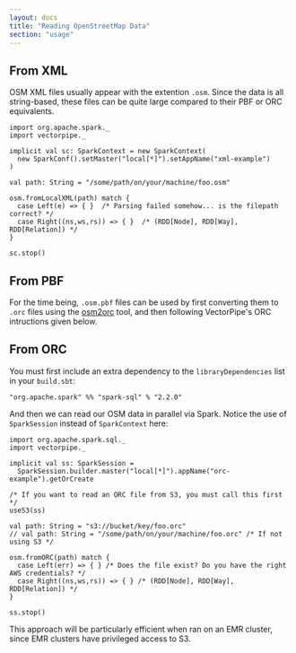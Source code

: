 ```yaml
---
layout: docs
title: "Reading OpenStreetMap Data"
section: "usage"
---
```


## From XML

OSM XML files usually appear with the extention `.osm`. Since the data is all string-based,
these files can be quite large compared to their PBF or ORC equivalents.

```tut:silent
import org.apache.spark._
import vectorpipe._

implicit val sc: SparkContext = new SparkContext(
  new SparkConf().setMaster("local[*]").setAppName("xml-example")
)

val path: String = "/some/path/on/your/machine/foo.osm"

osm.fromLocalXML(path) match {
  case Left(e) => { }  /* Parsing failed somehow... is the filepath correct? */
  case Right((ns,ws,rs)) => { }  /* (RDD[Node], RDD[Way], RDD[Relation]) */
}

sc.stop()
```

## From PBF

For the time being, `.osm.pbf` files can be used by first converting them to `.orc`
files using the [osm2orc](https://github.com/mojodna/osm2orc) tool, and then following
VectorPipe's ORC intructions given below.

## From ORC

You must first include an extra dependency to the `libraryDependencies` list in your `build.sbt`:

```
"org.apache.spark" %% "spark-sql" % "2.2.0"
```

And then we can read our OSM data in parallel via Spark. Notice the use of `SparkSession`
instead of `SparkContext` here:

```tut:silent
import org.apache.spark.sql._
import vectorpipe._

implicit val ss: SparkSession =
  SparkSession.builder.master("local[*]").appName("orc-example").getOrCreate

/* If you want to read an ORC file from S3, you must call this first */
useS3(ss)

val path: String = "s3://bucket/key/foo.orc"
// val path: String = "/some/path/on/your/machine/foo.orc" /* If not using S3 */

osm.fromORC(path) match {
  case Left(err) => { } /* Does the file exist? Do you have the right AWS credentials? */
  case Right((ns,ws,rs)) => { } /* (RDD[Node], RDD[Way], RDD[Relation]) */
}

ss.stop()
```

This approach will be particularly efficient when ran on an EMR cluster, since
EMR clusters have privileged access to S3.
